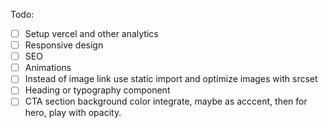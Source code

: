 Todo:

- [ ] Setup vercel and other analytics
- [ ] Responsive design
- [ ] SEO
- [ ] Animations
- [ ] Instead of image link use static import and optimize images with srcset
- [ ] Heading or typography component
- [ ] CTA section background color integrate, maybe as acccent, then for hero, play with opacity.
